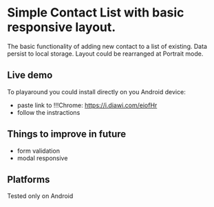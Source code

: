 
Simple Contact List with basic responsive layout.
===================================

The basic functionality of adding new contact to a list of existing. 
Data persist to local storage. Layout could be rearranged at Portrait mode.

Live demo
------------

To playaround you could install directly on you Android device:
- paste link to !!!Chrome: https://i.diawi.com/eiofHr
- follow the instractions

Things to improve in future
--------------

- form validation
- modal responsive

Platforms
---------------

Tested only on Android
